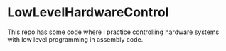 # LowLevelHardwareControl
This repo has some code where I practice controlling hardware systems with low level programming in assembly code.
